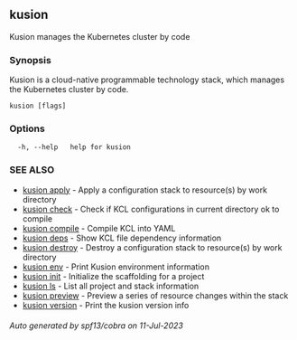 ## kusion

Kusion manages the Kubernetes cluster by code

### Synopsis

Kusion is a cloud-native programmable technology stack, which manages the Kubernetes cluster by code.

```
kusion [flags]
```

### Options

```
  -h, --help   help for kusion
```

### SEE ALSO

* [kusion apply](kusion_apply.md)	 - Apply a configuration stack to resource(s) by work directory
* [kusion check](kusion_check.md)	 - Check if KCL configurations in current directory ok to compile
* [kusion compile](kusion_compile.md)	 - Compile KCL into YAML
* [kusion deps](kusion_deps.md)	 - Show KCL file dependency information
* [kusion destroy](kusion_destroy.md)	 - Destroy a configuration stack to resource(s) by work directory
* [kusion env](kusion_env.md)	 - Print Kusion environment information
* [kusion init](kusion_init.md)	 - Initialize the scaffolding for a project
* [kusion ls](kusion_ls.md)	 - List all project and stack information
* [kusion preview](kusion_preview.md)	 - Preview a series of resource changes within the stack
* [kusion version](kusion_version.md)	 - Print the kusion version info

###### Auto generated by spf13/cobra on 11-Jul-2023
